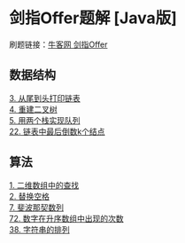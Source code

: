 # 剑指Offer题解 [Java版]

刷题链接：[牛客网 剑指Offer](https://www.nowcoder.com/ta/coding-interviews)

## 数据结构
[3. 从尾到头打印链表](https://github.com/heyheyheyi/Sword-pointing-to-offer/blob/main/java_solution/3%E4%BB%8E%E5%B0%BE%E5%88%B0%E5%A4%B4%E6%89%93%E5%8D%B0%E9%93%BE%E8%A1%A8.md)  
[4. 重建二叉树](https://github.com/heyheyheyi/Sword-pointing-to-offer/blob/main/java_solution/4%E9%87%8D%E5%BB%BA%E4%BA%8C%E5%8F%89%E6%A0%91.md)  
[5. 用两个栈实现队列](https://github.com/heyheyheyi/Sword-pointing-to-offer/blob/main/java_solution/5%E7%94%A8%E4%B8%A4%E4%B8%AA%E6%A0%88%E5%AE%9E%E7%8E%B0%E9%98%9F%E5%88%97.md)   
[22. 链表中最后倒数k个结点](https://github.com/heyheyheyi/Sword-pointing-to-offer/blob/main/java_solution/22%E9%93%BE%E8%A1%A8%E4%B8%AD%E5%80%92%E6%95%B0%E6%9C%80%E5%90%8Ek%E4%B8%AA%E7%BB%93%E7%82%B9.md)  


## 算法
[1. 二维数组中的查找](https://github.com/heyheyheyi/Sword-pointing-to-offer/blob/main/java_solution/1%E4%BA%8C%E7%BB%B4%E6%95%B0%E7%BB%84%E4%B8%AD%E7%9A%84%E6%9F%A5%E6%89%BE.md)  
[2. 替换空格](https://github.com/heyheyheyi/Sword-pointing-to-offer/blob/main/java_solution/2%E6%9B%BF%E6%8D%A2%E7%A9%BA%E6%A0%BC.md)  
[7. 斐波那契数列](https://github.com/heyheyheyi/Sword-pointing-to-offer/blob/main/java_solution/7%E6%96%90%E6%B3%A2%E9%82%A3%E5%A5%91%E6%95%B0%E5%88%97.md)  
[72. 数字在升序数组中出现的次数](https://github.com/heyheyheyi/Sword-pointing-to-offer/blob/main/java_solution/37%E6%95%B0%E5%AD%97%E5%9C%A8%E5%8D%87%E5%BA%8F%E6%95%B0%E7%BB%84%E4%B8%AD%E5%87%BA%E7%8E%B0%E7%9A%84%E6%AC%A1%E6%95%B0.md)  
[38. 字符串的排列](https://github.com/heyheyheyi/Sword-pointing-to-offer/blob/main/java_solution/38%E5%AD%97%E7%AC%A6%E4%B8%B2%E7%9A%84%E6%8E%92%E5%88%97.md)  
[]()
